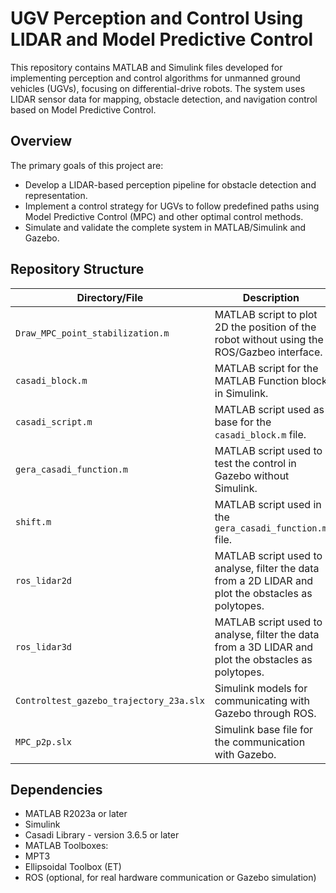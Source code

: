 # UGV Perception and Control Using LIDAR and Model Predictive Control

This repository contains MATLAB and Simulink files developed for implementing perception and control algorithms for unmanned ground vehicles (UGVs), focusing on differential-drive robots. The system uses LIDAR sensor data for mapping, obstacle detection, and navigation control based on Model Predictive Control.

## Overview

The primary goals of this project are:
- Develop a LIDAR-based perception pipeline for obstacle detection and representation.
- Implement a control strategy for UGVs to follow predefined paths using Model Predictive Control (MPC) and other optimal control methods.
- Simulate and validate the complete system in MATLAB/Simulink and Gazebo.

## Repository Structure

| Directory/File       | Description                                               |
|----------------------|-----------------------------------------------------------|
| `Draw_MPC_point_stabilization.m` | MATLAB script to plot 2D the position of the robot without using the ROS/Gazbeo interface. |
| `casadi_block.m`   | MATLAB script for the MATLAB Function block in Simulink. |
| `casadi_script.m`   | MATLAB script used as base for the `casadi_block.m` file. |
| `gera_casadi_function.m`   | MATLAB script used to test the control in Gazebo without Simulink. |
| `shift.m`   | MATLAB script used in the `gera_casadi_function.m` file. |
| `ros_lidar2d` | MATLAB script used to analyse, filter the data from a 2D LIDAR and plot the obstacles as polytopes. |
| `ros_lidar3d` | MATLAB script used to analyse, filter the data from a 3D LIDAR and plot the obstacles as polytopes. |
| `Controltest_gazebo_trajectory_23a.slx`  | Simulink models for communicating with Gazebo through ROS. |
| `MPC_p2p.slx` | Simulink base file for the communication with Gazebo. |


## Dependencies

- MATLAB R2023a or later  
- Simulink
- Casadi Library - version 3.6.5 or later
- MATLAB Toolboxes:
- MPT3
- Ellipsoidal Toolbox (ET)
- ROS (optional, for real hardware communication or Gazebo simulation)
